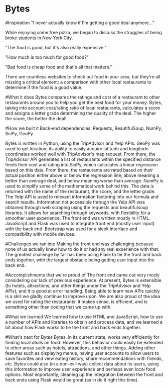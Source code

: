 # Bytes

#Inspiration
"I never actually know if I'm getting a good deal anymore..."

While enjoying some free pizza, we began to discuss the struggles of being broke students in New York City.

"The food is good, but it's also really expensive."

"How much is too much for good food?"

"Bad food is cheap food and that's all that matters."

There are countless websites to check out food in your area, but they're all missing a critical element: a comparison with other local restaurants to determine if the food is a good value.

#What it does
Bytes compares the ratings and cost of a restaurant to other restaurants around you to help you get the best food for your money. Bytes, taking into account cost/rating ratio of local restaurants, calculates a score and assigns a letter grade determining the quality of the deal. The higher the score, the better the deal!

#How we built it
Back-end dependencies: Requests, BeautifulSoup, NumPy, SciPy, GeoPy

Bytes is written in Python, using the TripAdvisor and Yelp APIs. GeoPy was used to get location; its ability to easily acquire latitude and longitude coordinates worked well with TripAdvisor's map request. From there, the TripAdvisor API generates a list of restaurants within the specified distance feeds their cost and rating into SciPy, which calculates a linear regression based on this data. From there, the restaurants are rated based on their actual position either above or below the regression line; above meaning a better than average deal, and below meaning worse than average. NumPy is used to simplify some of the mathematical work behind this. The data is returned with the name of the restaurant, the score, and the letter grade. The Yelp API is used to relevant information factoring into our formula and search results. Information not accessible through the Yelp API was obtained through web scraping using the requests and beautifulsoup libraries. It allows for searching through keywords, with flexibility for a smoother user experience. The front end was written mostly in HTML. JavaScript and Flask was used to integrate front end (mostly user input) with the back end. Bootstrap was used for a sleek interface and compatibility with mobile devices.

#Challenges we ran into
Making the front end was challenging because none of us actually knew how to do it or had any real experience with that. The greatest challenge by far has been using Flask to tie the front and back ends together, with the largest obstacle being getting user input into the back end.

#Accomplishments that we're proud of
The front end came out very nicely considering our lack of previous experience. At present, Bytes is extensible (to hotels, attractions, and other things under the TripAdvisor and Yelp APIs), and it is good at error handling. Being able to learn new APIs quickly is a skill we gladly continue to improve upon. We are also proud of the idea we used for rating the restaurants: it makes sense, is efficient, and is something other than coding that we came up with.

#What we learned
We learned how to use HTML and JavaScript, how to use a number of APIs and libraries to obtain and process data, and we learned a bit about how Flask works to tie the front and back ends together.

#What's next for Bytes
Bytes, in its current state, works very efficiently for finding local deals on food. However, this behavior could easily be extended to other areas such as hotels, attractions, and other things. Adding other features such as displaying menus, having user accounts to allow users to save favorites and view eating history, share recommendations with friends, etc. Bytes could also (in a non-evil way) collect data about its users, using this information to improve user experience and perhaps even local food options. Most importantly, cleaning up the integration between the front and back ends using Flask would be great (as in do it right this time).
